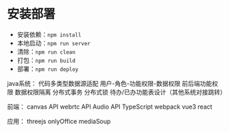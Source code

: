 # 安装部署
- 安装依赖：`npm install`
- 本地启动：`npm run server`
- 清除：`npm run clean`
- 打包：`npm run build`
- 部署：`npm run deploy`

java系统：
代码多类型数据源适配
用户-角色-功能权限-数据权限
前后端功能权限
数据权限隔离
分布式事务
分布式锁
待办/已办功能表设计（其他系统对接跳转）

前端：
canvas API
webrtc API
Audio API
TypeScript
webpack
vue3
react

应用：
threejs
onlyOffice
mediaSoup